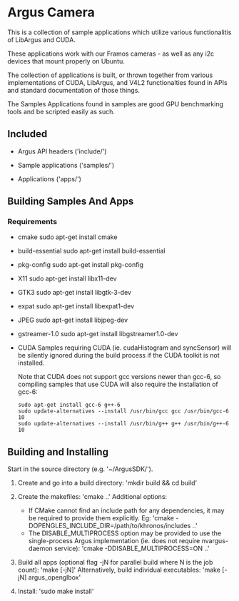 # Argus Camera

This is a collection of sample applications which utilize various functionalitis of LibArgus and CUDA.

These applications work with our Framos cameras - as well as any i2c devices that mount properly on Ubuntu. 

The collection of applications is built, or thrown together from various implementations of CUDA, LibArgus, and V4L2 functionalties found in APIs and standard documentation of those things. 

The Samples Applications found in samples are good GPU benchmarking tools and be scripted easily as such.

## Included

 - Argus API headers ('include/')

 - Sample applications ('samples/')

 - Applications ('apps/')

## Building Samples And Apps

### Requirements

- cmake
  sudo apt-get install cmake

- build-essential
  sudo apt-get install build-essential

- pkg-config
  sudo apt-get install pkg-config

- X11
  sudo apt-get install libx11-dev

- GTK3
  sudo apt-get install libgtk-3-dev

- expat
  sudo apt-get install libexpat1-dev

- JPEG
  sudo apt-get install libjpeg-dev

- gstreamer-1.0
  sudo apt-get install libgstreamer1.0-dev

- CUDA
  Samples requiring CUDA (ie. cudaHistogram and syncSensor) will be silently
  ignored during the build process if the CUDA toolkit is not installed.

  Note that CUDA does not support gcc versions newer than gcc-6, so compiling
  samples that use CUDA will also require the installation of gcc-6:

      sudo apt-get install gcc-6 g++-6
      sudo update-alternatives --install /usr/bin/gcc gcc /usr/bin/gcc-6 10
      sudo update-alternatives --install /usr/bin/g++ g++ /usr/bin/g++-6 10


## Building and Installing

Start in the source directory (e.g. '~/ArgusSDK/').

  1) Create and go into a build directory:
       'mkdir build && cd build'

  1) Create the makefiles:
       'cmake ..'
     Additional options:
       - If CMake cannot find an include path for any dependencies, it may be
         required to provide them explicitly. Eg:
           'cmake -DOPENGLES_INCLUDE_DIR=/path/to/khronos/includes ..'
       - The DISABLE_MULTIPROCESS option may be provided to use the single-process
         Argus implementation (ie. does not require nvargus-daemon service):
           'cmake -DDISABLE_MULTIPROCESS=ON ..'

  2) Build all apps (optional flag -jN for parallel build where N is the job count):
       'make [-jN]'
     Alternatively, build individual executables:
       'make [-jN] argus_openglbox'

  3) Install:
       'sudo make install'
